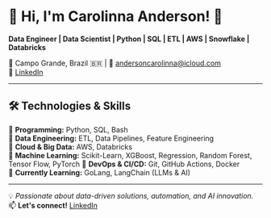 # 👋 Hi, I'm **Carolinna Anderson**! 🚀  

**Data Engineer | Data Scientist | Python | SQL | ETL | AWS | Snowflake | Databricks**  

📍 Campo Grande, Brazil 🇧🇷 | 📧 andersoncarolinna@icloud.com  
🔗 [LinkedIn](https://www.linkedin.com/in/carollinaanderson)  

---

## 🛠️ **Technologies & Skills**  

🔹 **Programming:** Python, SQL, Bash  
🔹 **Data Engineering:** ETL, Data Pipelines, Feature Engineering  
🔹 **Cloud & Big Data:** AWS, Databricks  
🔹 **Machine Learning:** Scikit-Learn, XGBoost, Regression, Random Forest, Tensor Flow, PyTorch 
🔹 **DevOps & CI/CD:** Git, GitHub Actions, Docker  
🔹 **Currently Learning:** GoLang, LangChain (LLMs & AI)  

---

💡 *Passionate about data-driven solutions, automation, and AI innovation.*  
📫 **Let's connect!** [LinkedIn](https://www.linkedin.com/in/carollinaanderson)  


<!---
carollinaanderson/carollinaanderson is a ✨ special ✨ repository because its `README.md` (this file) appears on your GitHub profile.
You can click the Preview link to take a look at your changes.
--->
